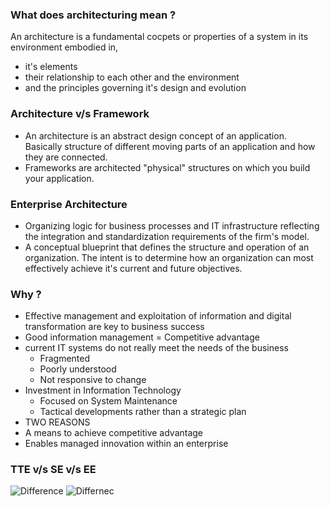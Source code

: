 ### What does architecturing mean ?
An architecture is a fundamental cocpets or properties of a system in its environment embodied in,
- it's elements
- their relationship to each other and the environment
- and the principles governing it's design and evolution

### Architecture v/s Framework
- An architecture is an abstract design concept of an application. Basically structure of different moving parts of an application and how they are connected.
- Frameworks are architected "physical" structures on which you build your application.

### Enterprise Architecture
- Organizing logic for business processes and IT infrastructure reflecting the integration and standardization requirements of the firm's model.
- A conceptual blueprint that defines the structure and operation of an organization. The intent is to determine how an organization can most effectively achieve it's current and future objectives.

### Why ?
- Effective management and exploitation of information and digital transformation are key to business success
- Good information management = Competitive advantage
- current IT systems do not really meet the needs of the business
  - Fragmented
  - Poorly understood
  - Not responsive to change
- Investment in Information Technology
  -    Focused on System Maintenance
  -    Tactical developments rather than a strategic plan
-    TWO REASONS
  - A means to achieve competitive advantage
  - Enables managed innovation within an enterprise

### TTE v/s SE v/s EE
![Difference](https://media-exp1.licdn.com/dms/image/C4E12AQH2TlxlcFc9ew/article-inline_image-shrink_1000_1488/0/1520243312299?e=1635984000&v=beta&t=tK4B5wc1OgQdNqjfM-DZhZZOmkFbcpU8q6SxNTDxZEs)
![Differnec](https://ilobanov.files.wordpress.com/2011/09/architects11.png?w=575&h=377)



